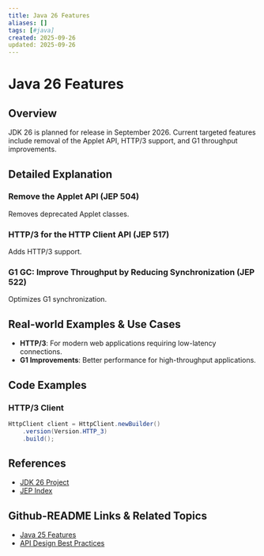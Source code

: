 ```yaml
---
title: Java 26 Features
aliases: []
tags: [#java]
created: 2025-09-26
updated: 2025-09-26
---
```


# Java 26 Features

## Overview

JDK 26 is planned for release in September 2026. Current targeted features include removal of the Applet API, HTTP/3 support, and G1 throughput improvements.

## Detailed Explanation

### Remove the Applet API (JEP 504)

Removes deprecated Applet classes.

### HTTP/3 for the HTTP Client API (JEP 517)

Adds HTTP/3 support.

### G1 GC: Improve Throughput by Reducing Synchronization (JEP 522)

Optimizes G1 synchronization.

## Real-world Examples & Use Cases

- **HTTP/3**: For modern web applications requiring low-latency connections.
- **G1 Improvements**: Better performance for high-throughput applications.

## Code Examples

### HTTP/3 Client

```java
HttpClient client = HttpClient.newBuilder()
    .version(Version.HTTP_3)
    .build();
```

## References

- [JDK 26 Project](https://openjdk.org/projects/jdk/26/)
- [JEP Index](https://openjdk.org/jeps/0)

## Github-README Links & Related Topics

- [Java 25 Features](java-25-features/)
- [API Design Best Practices](api-design-best-practices/)